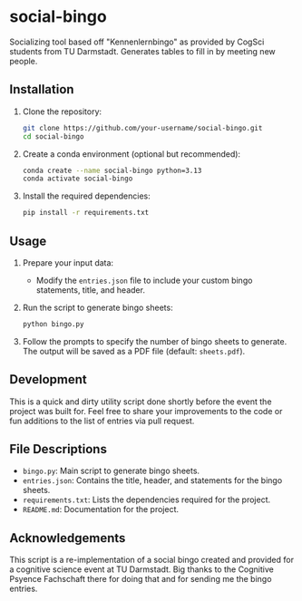 # social-bingo
Socializing tool based off "Kennenlernbingo" as provided by CogSci students from TU Darmstadt. Generates tables to fill in by meeting new people.

## Installation

1. Clone the repository:
    ```bash
    git clone https://github.com/your-username/social-bingo.git
    cd social-bingo
    ```

2. Create a conda environment (optional but recommended):
    ```bash
    conda create --name social-bingo python=3.13
    conda activate social-bingo
    ```

3. Install the required dependencies:
    ```bash
    pip install -r requirements.txt
    ```

## Usage

1. Prepare your input data:
    - Modify the `entries.json` file to include your custom bingo statements, title, and header.

2. Run the script to generate bingo sheets:
    ```bash
    python bingo.py
    ```

3. Follow the prompts to specify the number of bingo sheets to generate. The output will be saved as a PDF file (default: `sheets.pdf`).

## Development

This is a quick and dirty utility script done shortly before the event the project was built for.
Feel free to share your improvements to the code or fun additions to the list of entries via pull request.

## File Descriptions

- `bingo.py`: Main script to generate bingo sheets.
- `entries.json`: Contains the title, header, and statements for the bingo sheets.
- `requirements.txt`: Lists the dependencies required for the project.
- `README.md`: Documentation for the project.

## Acknowledgements

This script is a re-implementation of a social bingo created and provided for a cognitive science event at TU Darmstadt. Big thanks to the Cognitive Psyence Fachschaft there for doing that and for sending me the bingo entries.